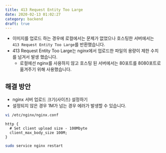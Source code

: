 ```yaml
---
title: 413 Request Entity Too Large
date: 2020-02-13 01:02:27
category: backend
draft: true
---
```


- 이미지를 업로드 하는 경우에 로컬에서는 문제가 없었으나 호스팅한 서버에서는 `413 Request Entity Too Large`를 반환했습니다.
- 413 Request Entity Too Large는 nginx에서 업로드한 파일의 용량이 제한 수치를 넘겨서 발생 했습니다.
  - 로컬에선 nginx를 사용하지 않고 호스팅 된 서버에서는 80포트를 8080포트로 옮겨주기 위해 사용했습니다.

## 해결 방안

- nginx 서버 업로드 크기(사이즈) 설정하기
- 설정되지 않은 경우 1M가 넘는 경우 에러가 발생할 수 있습니다.

```bash
vi /etc/nginx/nginx.conf
```

```vi
http {
  # Set client upload size - 100Mbyte
  client_max_body_size 100M;
}
```

```bash
sudo service nginx restart
```
